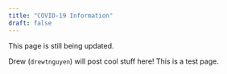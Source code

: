 ```yaml
---
title: "COVID-19 Information"
draft: false
---
```


This page is still being updated. 

Drew (`drewtnguyen`) will post cool stuff here! This is a test page.